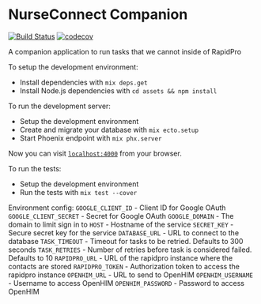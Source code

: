 # NurseConnect Companion
[![Build Status](https://travis-ci.org/praekeltfoundation/nurseconnect-companion.svg?branch=develop)](https://travis-ci.org/praekeltfoundation/nurseconnect-companion)
[![codecov](https://codecov.io/gh/praekeltfoundation/nurseconnect-companion/branch/develop/graph/badge.svg)](https://codecov.io/gh/praekeltfoundation/nurseconnect-companion)

A companion application to run tasks that we cannot inside of RapidPro

To setup the development environment:
  * Install dependencies with `mix deps.get`
  * Install Node.js dependencies with `cd assets && npm install`

To run the development server:
  * Setup the development environment
  * Create and migrate your database with `mix ecto.setup`
  * Start Phoenix endpoint with `mix phx.server`

Now you can visit [`localhost:4000`](http://localhost:4000) from your browser.

To run the tests:
  * Setup the development environment
  * Run the tests with `mix test --cover`

Environment config:
`GOOGLE_CLIENT_ID` - Client ID for Google OAuth
`GOOGLE_CLIENT_SECRET` - Secret for Google OAuth
`GOOGLE_DOMAIN` - The domain to limit sign in to
`HOST` - Hostname of the service
`SECRET_KEY` - Secure secret key for the service
`DATABASE_URL` - URL to connect to the database
`TASK_TIMEOUT` - Timeout for tasks to be retried. Defaults to 300 seconds
`TASK_RETRIES` - Number of retries before task is considered failed. Defaults to 10
`RAPIDPRO_URL` - URL of the rapidpro instance where the contacts are stored
`RAPIDPRO_TOKEN` - Authorization token to access the rapidpro instance
`OPENHIM_URL` - URL to send to OpenHIM
`OPENHIM_USERNAME` - Username to access OpenHIM
`OPENHIM_PASSWORD` - Password to access OpenHIM
